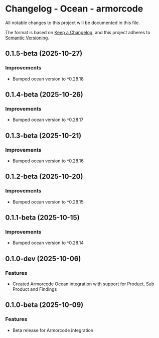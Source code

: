 # Changelog - Ocean - armorcode

All notable changes to this project will be documented in this file.

The format is based on [Keep a Changelog](https://keepachangelog.com/en/1.0.0/),
and this project adheres to [Semantic Versioning](https://semver.org/spec/v2.0.0.html).

<!-- towncrier release notes start -->

## 0.1.5-beta (2025-10-27)


### Improvements

- Bumped ocean version to ^0.28.18


## 0.1.4-beta (2025-10-26)


### Improvements

- Bumped ocean version to ^0.28.17


## 0.1.3-beta (2025-10-21)


### Improvements

- Bumped ocean version to ^0.28.16


## 0.1.2-beta (2025-10-20)


### Improvements

- Bumped ocean version to ^0.28.15


## 0.1.1-beta (2025-10-15)


### Improvements

- Bumped ocean version to ^0.28.14


## 0.1.0-dev (2025-10-06)

### Features

- Created Armorcode Ocean integration with support for Product, Sub Product and Findings


## 0.1.0-beta (2025-10-09)

### Features

- Beta release for Armorcode integration
